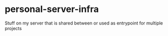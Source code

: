 # personal-server-infra
Stuff on my server that is shared between or used as entrypoint for multiple projects
